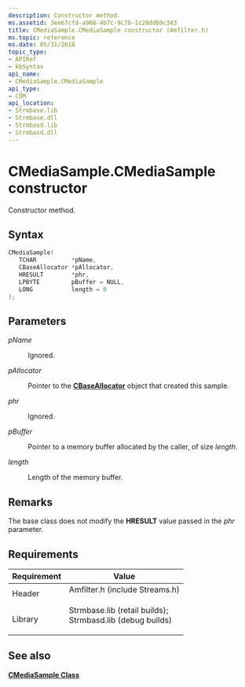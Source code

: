 ```yaml
---
description: Constructor method.
ms.assetid: 3ee67cfd-a968-4b7c-9c7b-1c28ddb9c343
title: CMediaSample.CMediaSample constructor (Amfilter.h)
ms.topic: reference
ms.date: 05/31/2018
topic_type: 
- APIRef
- kbSyntax
api_name: 
- CMediaSample.CMediaSample
api_type: 
- COM
api_location: 
- Strmbase.lib
- Strmbase.dll
- Strmbasd.lib
- Strmbasd.dll
---
```


# CMediaSample.CMediaSample constructor

Constructor method.

## Syntax


```C++
CMediaSample(
   TCHAR          *pName,
   CBaseAllocator *pAllocator,
   HRESULT        *phr,
   LPBYTE         pBuffer = NULL,
   LONG           length = 0
);
```



## Parameters

<dl> <dt>

*pName* 
</dt> <dd>

Ignored.

</dd> <dt>

*pAllocator* 
</dt> <dd>

Pointer to the [**CBaseAllocator**](cbaseallocator.md) object that created this sample.

</dd> <dt>

*phr* 
</dt> <dd>

Ignored.

</dd> <dt>

*pBuffer* 
</dt> <dd>

Pointer to a memory buffer allocated by the caller, of size *length*.

</dd> <dt>

*length* 
</dt> <dd>

Length of the memory buffer.

</dd> </dl>

## Remarks

The base class does not modify the **HRESULT** value passed in the *phr* parameter.

## Requirements



| Requirement | Value |
|--------------------|--------------------------------------------------------------------------------------------------------------------------------------------------------------------------------------------|
| Header<br/>  | <dl> <dt>Amfilter.h (include Streams.h)</dt> </dl>                                                                                  |
| Library<br/> | <dl> <dt>Strmbase.lib (retail builds); </dt> <dt>Strmbasd.lib (debug builds)</dt> </dl> |



## See also

<dl> <dt>

[**CMediaSample Class**](cmediasample.md)
</dt> </dl>

 

 




